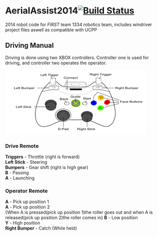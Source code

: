 AerialAssist2014[![Build Status](https://travis-ci.org/frc1334/AerialAssist2014.png?branch=master)](https://travis-ci.org/frc1334/AerialAssist2014)
================

2014 robot code for _FIRST_  team 1334 robotics team, includes windriver project files aswell as compatible with UCPP

Driving Manual
---------------

Driving is done using two XBOX controllers.  Controller one is used for driving, and controller two operates the operator.

![xbox controller][xbox]

### Drive Remote #####

**Triggers** - Throttle (right is forward)    
**Left Stick** - Steering   
**Bumpers** - Gear shift (right is high gear)   
**B** - Passing   
**A** - Launching 

### Operator Remote #####

**A** - Pick up position 1  
**A** - Pick up position 2  
{When A is pressed(pick up position 1)the roller goes out and when A is released(pick up position 2)the roller comes in}
**B** - Low position   
**Y** - High position   
**Right Bumper** - Catch (While held)   


[xbox]: xbox-controller.png  "XBOX Controller"
